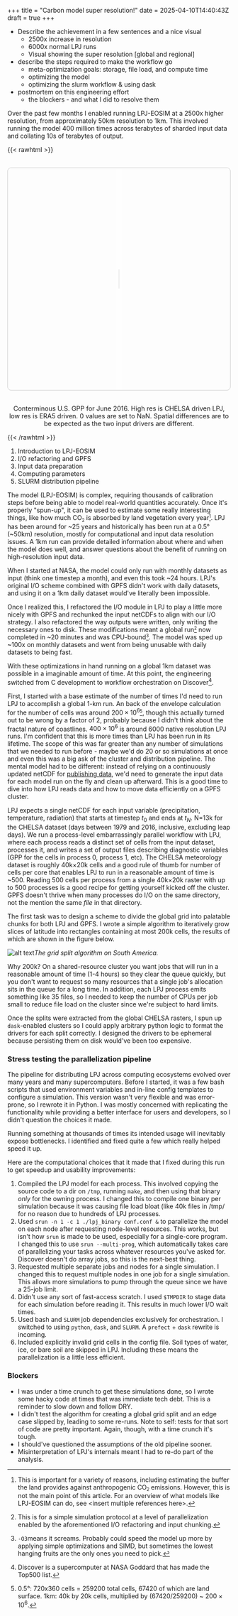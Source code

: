 +++
title = "Carbon model super resolution!"
date = 2025-04-10T14:40:43Z
draft = true
+++

 - Describe the achievement in a few sentences and a nice visual
     - 2500x increase in resolution
     - 6000x normal LPJ runs
     - Visual showing the super resolution [global and regional]
 - describe the steps required to make the workflow go
    - meta-optimization goals: storage, file load, and compute time
    - optimizing the model
    - optimizing the slurm workflow & using dask
 - postmortem on this engineering effort
   - the blockers - and what I did to resolve them

Over the past few months I enabled running LPJ-EOSIM at a 2500x higher resolution, from approximately 50km resolution to 1km.
This involved running the model 400 million times across terabytes of sharded input data and collating 10s of terabytes of output. 

{{< rawhtml >}}
<div class="cog-map-container">
  <div id="map" class="cog-map"></div>
  <div id="divider"><span class="handle"></span></div>
</div>

<link rel="stylesheet" href="https://unpkg.com/leaflet@1.9.4/dist/leaflet.css"/>
<script src="https://unpkg.com/leaflet@1.9.4/dist/leaflet.js"></script>
<script src="https://unpkg.com/georaster"></script>
<script src="https://unpkg.com/georaster-layer-for-leaflet"></script>

<style>
.cog-map-container{position:relative;max-width:1000px;margin:2rem auto;border:1px solid #ccc;border-radius:8px;overflow:hidden;}
.cog-map         {height:500px;width:100%;}
.map-caption{
  text-align:center;
  font-size:0.9rem;
  color:var(--secondary);
  margin-top:0.5rem;
}
#divider{
  position:absolute;top:0;bottom:0;left:50%;width:14px;margin-left:-7px;
  cursor:ew-resize;z-index:1000;background:rgba(255,255,255,.4);backdrop-filter:blur(2px);
  display:flex;justify-content:center;align-items:center;user-select:none;
}
#divider .handle{
  width:4px;height:44px;border-radius:2px;background:#666;transition:background .2s;
}
#divider:hover .handle{background:#000;}
</style>

<script>
window.addEventListener('load', async () => {

  /* ----------------  map  ---------------- */
  const map = L.map('map').setView([37.8,-96],4);
  L.tileLayer('https://{s}.tile.openstreetmap.org/{z}/{x}/{y}.png',
              {attribution:''}).addTo(map);

  /* ----------------  rasters  ------------ */
  const [bufA, bufB] = await Promise.all([
    fetch('/chelsa_conus.tif').then(r=>r.arrayBuffer()),
    fetch('/era5_mgpp_conus.tif').then(r=>r.arrayBuffer())
  ]);
  const [rasterA, rasterB] = await Promise.all([parseGeoraster(bufA),
                                                parseGeoraster(bufB)]);

  /* viridis LUT + colour fn factory */
  const LUT = [[68,1,84],[59,82,139],[33,145,140],[94,201,97],[253,231,37]];
  const makeColour = max => v => {
    const d=v[0]; if(d==null||isNaN(d)||d===0||d===-99999) return null;
    const t=Math.max(0,Math.min(d/max,1));
    const i=Math.floor(t*(LUT.length-1)), f=t*(LUT.length-1)-i,
          c0=LUT[i], c1=LUT[i+1]||c0;
    const r=Math.round(c0[0]+f*(c1[0]-c0[0])),
          g=Math.round(c0[1]+f*(c1[1]-c0[1])),
          b=Math.round(c0[2]+f*(c1[2]-c0[2]));
    return `rgb(${r},${g},${b})`;
  };

  /* layers */
  const left  = new GeoRasterLayer({georaster:rasterA,pixelValuesToColorFn:makeColour(0.35)});
  const right = new GeoRasterLayer({georaster:rasterB,pixelValuesToColorFn:makeColour(0.35)});
  left.addTo(map); right.addTo(map); map.fitBounds(left.getBounds());

  /* ----------------  slider  ------------- */
  const divider=document.getElementById('divider');
  const lC=left._container, rC=right._container;
  let split=0.5, dragging=false;

  function clipLayers(){
    const size = map.getSize(),
          pos  = split*size.x;

    // Convert container → layer coords so clips stay glued during zoom/pan
    const nw = map.containerPointToLayerPoint([0,0]);
    const se = map.containerPointToLayerPoint(size);
    const clipX = nw.x + pos;

    lC.style.clip = `rect(${nw.y}px, ${clipX}px, ${se.y}px, ${nw.x}px)`;
    rC.style.clip = `rect(${nw.y}px, ${se.x}px, ${se.y}px, ${clipX}px)`;
    divider.style.left = pos + 'px';
  }
  clipLayers();

  divider.addEventListener('pointerdown', e=>{
    dragging=true; divider.setPointerCapture(e.pointerId);
  });
  divider.addEventListener('pointerup',   e=>{
    dragging=false; divider.releasePointerCapture(e.pointerId);
  });
  divider.addEventListener('pointermove', e=>{
    if(!dragging) return;
    const box = map.getContainer().getBoundingClientRect();
    split = Math.max(0, Math.min(1, (e.clientX-box.left)/box.width));
    clipLayers();
  });

  map.on('move zoom resize zoomend moveend', clipLayers);
});
</script>

<p class="map-caption">
  Conterminous U.S. GPP for June 2016. High res is CHELSA driven LPJ, low res is ERA5 driven.
  0 values are set to NaN. Spatial differences are to be expected as the two input drivers are different.
</p>
{{< /rawhtml >}}


1) Introduction to LPJ-EOSIM
2) I/O refactoring and GPFS
3) Input data preparation
4) Computing parameters
5) SLURM distribution pipeline

The model (LPJ-EOSIM) is complex, requiring thousands of calibration steps before being able to model real-world quantities
accurately. Once it's properly "spun-up", it can be used to estimate some really interesting things, like how much CO<sub><small>2</small></sub> is absorbed by land vegetation every
year<small>[^1]</small>. 
LPJ has been around for ~25 years and historically has been run at a 0.5° (~50km) resolution, mostly for computational and
input data resolution issues. A 1km run can provide detailed information about where and when the model does well, and answer questions about the benefit of running
on high-resolution input data.

When I started at NASA, the model could only run with monthly datasets as input (think one timestep a month), and even this took ~24 hours. 
LPJ's original I/O scheme combined with GPFS didn't work with daily datasets, and using it on a 1km daily dataset would've literally been impossible. 

Once I realized this, I refactored the I/O module in LPJ to play a little more nicely with GPFS and rechunked the input netCDFs to align with our I/O strategy. I also refactored the way
outputs were written, only writing the necessary ones to disk. These modifications meant a global run<small>[^2]</small> now completed in ~20 minutes and was CPU-bound<small>[^3]</small>. 
The model was sped up ~100x on monthly datasets and went from being unusable with daily datasets to being fast. 

With these optimizations in hand running on a global 1km dataset was possible in a imaginable amount of time. 
At this point, the engineering switched from C development to workflow orchestration on Discover[^4].

First, I started with a base estimate of the number of times I'd need to run LPJ to accomplish a global 1-km run. An back of the envelope calculation for the number of cells was around $200\times10^6$<small>[^5]</small>, though this actually turned
out to be wrong by a factor of 2, probably because I didn't think about the fractal nature of coastlines. $400\times10^6$ is around 6000 native resolution LPJ runs. I'm confident that this
is more times than LPJ has been run in its lifetime. The scope of this was far greater than any number of simulations that we needed to run before - maybe we'd do 20 or so simulations at once and even this was a big ask of the cluster and 
distribution pipeline. The mental model had to be different: instead of relying on a continuously updated netCDF for [publishing data](https://www.earthdata.nasa.gov/data/alerts-outages/lpj-eosim-global-simulated-wetland-methane-flux-version-1-data-products), we'd need
to generate the input data for each model run on the fly and clean up afterward. This is a good time to dive into how LPJ reads data and how to move data efficiently on a GPFS cluster. 

LPJ expects a single netCDF for each input variable (precipitation, temperature, radiation) that starts at timestep $t_0$ and ends at $t_N$. 
N=13k for the CHELSA dataset (days between 1979 and 2016, inclusive, excluding leap days). We run a process-level embarrassingly parallel workflow with LPJ, where each process reads a
distinct set of cells from the input dataset, processes it, and writes a set of output files describing diagnostic variables (GPP for the cells in process 0, process 1, etc). 
The CHELSA meteorology dataset is roughly 40k$\times$20k cells and a good rule of thumb for number of cells per core that enables LPJ to run in a reasonable amount of time is ~500. 
Reading 500 cells per process from a single 40k$\times$20k raster with up to 500 processes is a good recipe for getting yourself kicked off the cluster. GPFS doesn't thrive when many
processes do I/O on the same directory, not the mention the same _file_ in that directory. 

The first task was to design a scheme to divide the global grid into palatable chunks for both LPJ and GPFS. I wrote a simple algorithm to iteratively grow slices of latitude into rectangles
containing at most 200k cells, the results of which are shown in the figure below.

![alt text](/sa_grid.png)*The grid split algorithm on South America.*

Why 200k? On a shared-resource cluster you want jobs that will run in a reasonable amount of time (1-4 hours) so they clear the queue quickly, but you
don't want to request so many resources that a single job's allocation sits in the queue for a long time. In addition, each LPJ process emits something like 35 files, so I needed to 
keep the number of CPUs per job small to reduce file load on the cluster since we're subject to hard limits. 

Once the splits were extracted from the global CHELSA rasters, I spun up `dask`-enabled clusters so I could apply arbitrary python logic to 
format the drivers for each split correctly. I designed the drivers to be ephemeral because persisting them on disk would've been too expensive. 

### Stress testing the parallelization pipeline
The pipeline for distributing LPJ across computing ecosystems evolved over many years and many supercomputers. Before I started, it was a few bash scripts that 
used environment variables and in-line config templates to configure a simulation. This version wasn't very flexible and was error-prone, so I rewrote it in
Python. I was mostly concerned with replicating the functionality while providing a better interface for users and developers, so I didn't question the choices it made.

Running something at thousands of times its intended usage will inevitably expose bottlenecks. I identified and fixed quite a few which really helped speed it up.

Here are the computational choices that it made that I fixed during this run to get speedup and usability improvements:

1) Compiled the LPJ model for each process. This involved copying the source code to a dir on `/tmp`, running `make`, and then using that 
binary _only_ for the owning process. I changed this to compile one binary per simulation because it was causing file load bloat (like 40k files in /tmp/ for no reason due
to hundreds of LPJ processes.
2) Used `srun -n 1 -c 1 ./lpj_binary conf.conf &` to parallelize the model on each node after requesting node-level resources. This works, but isn't how `srun` is made to be used, especially
for a single-core program. I changed this to use `srun --multi-prog`, which automatically takes care of parallelizing your tasks across whatever resources you've asked for. Discover doesn't do array jobs, so this
is the next-best thing. 
3) Requested multiple separate jobs and nodes for a single simulation. I changed this to request multiple nodes in one job for a single simulation. This allows more simulations to 
pump through the queue since we have a 25-job limit. 
4) Didn't use any sort of fast-access scratch. I used `$TMPDIR` to stage data for each simulation before reading it. This results in much lower I/O wait times.
5) Used bash and `SLURM` job dependencies exclusively for orchestration. I switched to using `python`, `dask`, and `SLURM`. A `prefect` + `dask` rewrite is incoming.
6) Included explicitly invalid grid cells in the config file. Soil types of water, ice, or bare soil are skipped in LPJ. Including these means the parallelization is a little less efficient.


### Blockers
- I was under a time crunch to get these simulations done, so I wrote some hacky code at times that was immediate tech debt. This is a reminder to slow down and follow DRY.
- I didn't test the algorithm for creating a global grid split and an edge case slipped by, leading to some re-runs. Note to self: tests for that sort of code are pretty important. Again, though,
with a time crunch it's tough.
- I should've questioned the assumptions of the old pipeline sooner.
- Misinterpretation of LPJ's internals meant I had to re-do part of the analysis.
 

[^1]: This is important for a variety of reasons, including estimating the buffer the land provides against anthropogenic CO<sub><small>2</small></sub> emissions. However, this is not the main point of this article. For an overview of what models like LPJ-EOSIM can do,
see \<insert multiple references here>.

[^2]: This is for a simple simulation protocol at a level of parallelization enabled by the aforementioned I/O refactoring and input chunking. 

[^3]: `-O3`means it screams. Probably could speed the model up more by applying simple optimizations and SIMD, but sometimes the lowest hanging fruits are the only ones you need to pick.

[^4]: Discover is a supercomputer at NASA Goddard that has made the Top500 list.

[^5]: 0.5°: 720x360 cells = 259200 total cells, 67420 of which are land surface. 1km: 40k by 20k cells, multiplied by (67420/259200) ~ $200\times10^6$.

